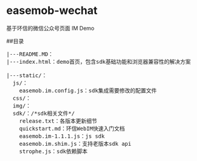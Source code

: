 # easemob-wechat
基于环信的微信公众号页面 IM Demo

##目录
<pre>
|---README.MD：
|---index.html：demo首页，包含sdk基础功能和浏览器兼容性的解决方案

|---static/：
  js/：
    easemob.im.config.js：sdk集成需要修改的配置文件
  css/：
  img/：
  sdk/：/*sdk相关文件*/
    release.txt：各版本更新细节
    quickstart.md：环信WebIM快速入门文档
    easemob.im-1.1.1.js：js sdk
    easemob.im.shim.js：支持老版本sdk api
    strophe.js：sdk依赖脚本
</pre>
